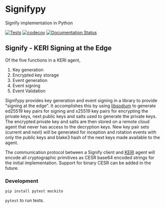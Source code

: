 # Signifypy
Signify implementation in Python

[![Tests](https://github.com/WebOfTrust/signifypy/actions/workflows/test.yaml/badge.svg?branch=development)](https://github.com/WebOfTrust/signifypy/actions/workflows/test.yaml)
[![codecov](https://codecov.io/gh/WebOfTrust/signifypy/graph/badge.svg?token=E9VS4PNKTD)](https://codecov.io/gh/WebOfTrust/signifypy)
[![Documentation Status](https://readthedocs.org/projects/signifypy/badge/?version=latest)](https://signifypy.readthedocs.io/en/latest/?badge=latest)

## Signify - KERI Signing at the Edge

Of the five functions in a KERI agent, 

1. Key generation
2. Encrypted key storage
3. Event generation
4. Event signing
5. Event Validation

Signifypy provides key generation and event signing in a library to provide "signing at the edge".
It accomplishes this by using [libsodium](https://doc.libsodium.org/) to generate ed25519 key pairs for signing and x25519 key pairs for encrypting the
private keys, next public keys and salts used to generate the private keys.  The encrypted private key and salts are then stored on a
remote cloud agent that never has access to the decryption keys.  New key pair sets (current and next) will be generated 
for inception and rotation events with only the public keys and blake3 hash of the next keys made available to the agent.

The communication protocol between a Signify client and [KERI](https://github.com/WebOfTrust/keri) agent will encode all cryptographic primitives as CESR base64
encoded strings for the initial implementation.  Support for binary CESR can be added in the future.

### Development

```
pip install pytest mockito
```

`pytest` to run tests.

